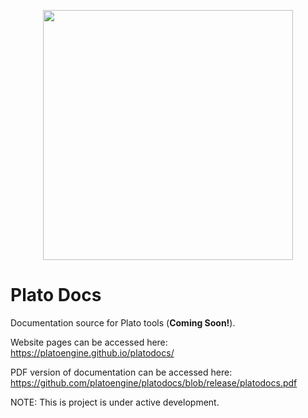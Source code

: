 <p align="center"><img src="https://github.com/platoengine/platoengine/blob/master/figures/plato_logo_simple.png" width="400"/></p>

# Plato Docs

Documentation source for Plato tools (**Coming Soon!**).

Website pages can be accessed here:
https://platoengine.github.io/platodocs/

PDF version of documentation can be accessed here:
https://github.com/platoengine/platodocs/blob/release/platodocs.pdf

NOTE: This is project is under active development.
